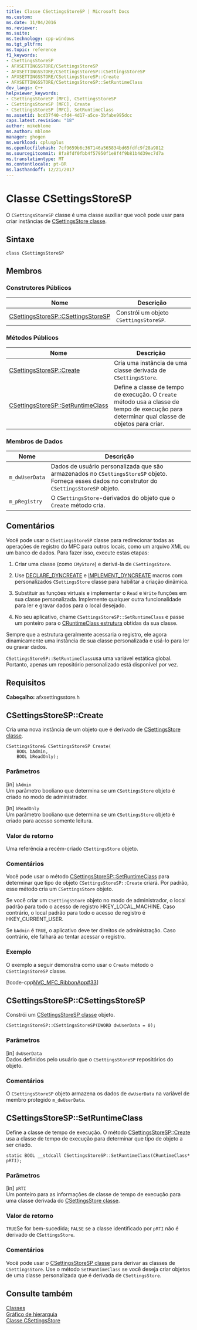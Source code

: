 ```yaml
---
title: Classe CSettingsStoreSP | Microsoft Docs
ms.custom: 
ms.date: 11/04/2016
ms.reviewer: 
ms.suite: 
ms.technology: cpp-windows
ms.tgt_pltfrm: 
ms.topic: reference
f1_keywords:
- CSettingsStoreSP
- AFXSETTINGSSTORE/CSettingsStoreSP
- AFXSETTINGSSTORE/CSettingsStoreSP::CSettingsStoreSP
- AFXSETTINGSSTORE/CSettingsStoreSP::Create
- AFXSETTINGSSTORE/CSettingsStoreSP::SetRuntimeClass
dev_langs: C++
helpviewer_keywords:
- CSettingsStoreSP [MFC], CSettingsStoreSP
- CSettingsStoreSP [MFC], Create
- CSettingsStoreSP [MFC], SetRuntimeClass
ms.assetid: bcd37f40-cfd4-4d17-a5ce-3bfabe995dcc
caps.latest.revision: "18"
author: mikeblome
ms.author: mblome
manager: ghogen
ms.workload: cplusplus
ms.openlocfilehash: 7cf9659b6c367146a565834bd65fdfc9f28a9812
ms.sourcegitcommit: 8fa8fdf0fbb4f57950f1e8f4f9b81b4d39ec7d7a
ms.translationtype: MT
ms.contentlocale: pt-BR
ms.lasthandoff: 12/21/2017
---
```

# <a name="csettingsstoresp-class"></a>Classe CSettingsStoreSP
O `CSettingsStoreSP` classe é uma classe auxiliar que você pode usar para criar instâncias de [CSettingsStore classe](../../mfc/reference/csettingsstore-class.md).  
  
## <a name="syntax"></a>Sintaxe  
  
```  
class CSettingsStoreSP  
```  
  
## <a name="members"></a>Membros  
  
### <a name="public-constructors"></a>Construtores Públicos  
  
|Nome|Descrição|  
|----------|-----------------|  
|[CSettingsStoreSP::CSettingsStoreSP](#csettingsstoresp)|Constrói um objeto `CSettingsStoreSP`.|  
  
### <a name="public-methods"></a>Métodos Públicos  
  
|Nome|Descrição|  
|----------|-----------------|  
|[CSettingsStoreSP::Create](#create)|Cria uma instância de uma classe derivada de `CSettingsStore`.|  
|[CSettingsStoreSP::SetRuntimeClass](#setruntimeclass)|Define a classe de tempo de execução. O `Create` método usa a classe de tempo de execução para determinar qual classe de objetos para criar.|  
  
### <a name="data-members"></a>Membros de Dados  
  
|Nome|Descrição|  
|----------|-----------------|  
|`m_dwUserData`|Dados de usuário personalizada que são armazenados no `CSettingsStoreSP` objeto. Forneça esses dados no construtor do `CSettingsStoreSP` objeto.|  
|`m_pRegistry`|O `CSettingsStore`-derivados do objeto que o `Create` método cria.|  
  
## <a name="remarks"></a>Comentários  
 Você pode usar o `CSettingsStoreSP` classe para redirecionar todas as operações de registro do MFC para outros locais, como um arquivo XML ou um banco de dados. Para fazer isso, execute estas etapas:  
  
1.  Criar uma classe (como `CMyStore`) e derivá-la de `CSettingsStore`.  
  
2.  Use [DECLARE_DYNCREATE](run-time-object-model-services.md#declare_dyncreate) e [IMPLEMENT_DYNCREATE](run-time-object-model-services.md#implement_dyncreate) macros com personalizados `CSettingsStore` classe para habilitar a criação dinâmica.  
  
3.  Substituir as funções virtuais e implementar o `Read` e `Write` funções em sua classe personalizada. Implemente qualquer outra funcionalidade para ler e gravar dados para o local desejado.  
  
4.  No seu aplicativo, chame `CSettingsStoreSP::SetRuntimeClass` e passe um ponteiro para o [CRuntimeClass estrutura](../../mfc/reference/cruntimeclass-structure.md) obtidas da sua classe.  
  
 Sempre que a estrutura geralmente acessaria o registro, ele agora dinamicamente uma instância de sua classe personalizada e usá-lo para ler ou gravar dados.  
  
 `CSettingsStoreSP::SetRuntimeClass`usa uma variável estática global. Portanto, apenas um repositório personalizado está disponível por vez.  
  
## <a name="requirements"></a>Requisitos  
 **Cabeçalho:** afxsettingsstore.h  
  
##  <a name="create"></a>CSettingsStoreSP::Create  
 Cria uma nova instância de um objeto que é derivado de [CSettingsStore classe](../../mfc/reference/csettingsstore-class.md).  
  
```  
CSettingsStore& CSettingsStoreSP Create(
    BOOL bAdmin,  
    BOOL bReadOnly);
```  
  
### <a name="parameters"></a>Parâmetros  
 [in] `bAdmin`  
 Um parâmetro booliano que determina se um `CSettingsStore` objeto é criado no modo de administrador.  
  
 [in] `bReadOnly`  
 Um parâmetro booliano que determina se um `CSettingsStore` objeto é criado para acesso somente leitura.  
  
### <a name="return-value"></a>Valor de retorno  
 Uma referência a recém-criado `CSettingsStore` objeto.  
  
### <a name="remarks"></a>Comentários  
 Você pode usar o método [CSettingsStoreSP::SetRuntimeClass](#setruntimeclass) para determinar que tipo de objeto `CSettingsStoreSP::Create` criará. Por padrão, esse método cria um `CSettingsStore` objeto.  
  
 Se você criar um `CSettingsStore` objeto no modo de administrador, o local padrão para todo o acesso de registro HKEY_LOCAL_MACHINE. Caso contrário, o local padrão para todo o acesso de registro é HKEY_CURRENT_USER.  
  
 Se `bAdmin` é `TRUE`, o aplicativo deve ter direitos de administração. Caso contrário, ele falhará ao tentar acessar o registro.  
  
### <a name="example"></a>Exemplo  
 O exemplo a seguir demonstra como usar o `Create` método o `CSettingsStoreSP` classe.  
  
 [!code-cpp[NVC_MFC_RibbonApp#33](../../mfc/reference/codesnippet/cpp/csettingsstoresp-class_1.cpp)]  
  
##  <a name="csettingsstoresp"></a>CSettingsStoreSP::CSettingsStoreSP  
 Constrói um [CSettingsStoreSP classe](../../mfc/reference/csettingsstoresp-class.md) objeto.  
  
```  
CSettingsStoreSP::CSettingsStoreSP(DWORD dwUserData = 0);
```  
  
### <a name="parameters"></a>Parâmetros  
 [in] `dwUserData`  
 Dados definidos pelo usuário que o `CSettingsStoreSP` repositórios do objeto.  
  
### <a name="remarks"></a>Comentários  
 O `CSettingsStoreSP` objeto armazena os dados de `dwUserData` na variável de membro protegido `m_dwUserData`.  
  
##  <a name="setruntimeclass"></a>CSettingsStoreSP::SetRuntimeClass  
 Define a classe de tempo de execução. O método [CSettingsStoreSP::Create](#create) usa a classe de tempo de execução para determinar que tipo de objeto a ser criado.  
  
```  
static BOOL __stdcall CSettingsStoreSP::SetRuntimeClass(CRuntimeClass* pRTI);
```  
  
### <a name="parameters"></a>Parâmetros  
 [in] `pRTI`  
 Um ponteiro para as informações de classe de tempo de execução para uma classe derivada do [CSettingsStore classe](../../mfc/reference/csettingsstore-class.md).  
  
### <a name="return-value"></a>Valor de retorno  
 `TRUE`Se for bem-sucedida; `FALSE` se a classe identificado por `pRTI` não é derivado de `CSettingsStore`.  
  
### <a name="remarks"></a>Comentários  
 Você pode usar o [CSettingsStoreSP classe](../../mfc/reference/csettingsstoresp-class.md) para derivar as classes de `CSettingsStore`. Use o método `SetRuntimeClass` se você deseja criar objetos de uma classe personalizada que é derivada de `CSettingsStore`.  
  
## <a name="see-also"></a>Consulte também  
 [Classes](../../mfc/reference/mfc-classes.md)   
 [Gráfico de hierarquia](../../mfc/hierarchy-chart.md)   
 [Classe CSettingsStore](../../mfc/reference/csettingsstore-class.md)
